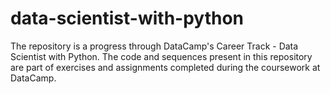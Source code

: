 # data-scientist-with-python
The repository is a progress through DataCamp's Career Track - Data Scientist with Python. The code and sequences present in this repository are part of exercises and assignments completed during the coursework at DataCamp.
